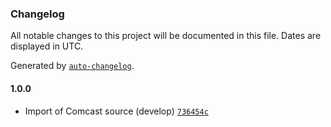 ### Changelog

All notable changes to this project will be documented in this file. Dates are displayed in UTC.

Generated by [`auto-changelog`](https://github.com/CookPete/auto-changelog).

#### 1.0.0

- Import of Comcast source (develop) [`736454c`](https://github.com/rdkcentral/sys_mon_tools/commit/736454ca373a3865d18d1ad4bce2250f63991eba)
